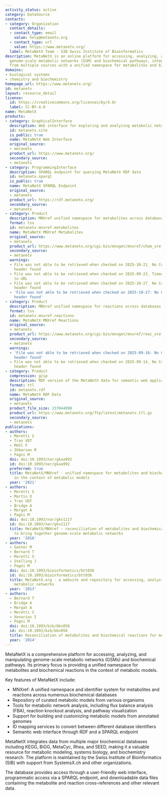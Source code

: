 ```yaml
---
activity_status: active
category: DataSource
contacts:
- category: Organization
  contact_details:
  - contact_type: email
    value: help@metanetx.org
  - contact_type: url
    value: https://www.metanetx.org/
  label: MetaNetX Team - SIB Swiss Institute of Bioinformatics
description: MetaNetX is an online platform for accessing, analyzing, and manipulating
  genome-scale metabolic networks (GSM) and biochemical pathways, integrating data
  from multiple sources with a unified namespace for metabolites and biochemical reactions.
domains:
- biological systems
- chemistry and biochemistry
homepage_url: https://www.metanetx.org/
id: metanetx
layout: resource_detail
license:
  id: https://creativecommons.org/licenses/by/4.0/
  label: CC-BY-4.0
name: MetaNetX
products:
- category: GraphicalInterface
  description: Web interface for exploring and analyzing metabolic networks
  id: metanetx.site
  is_public: true
  name: MetaNetX Web Interface
  original_source:
  - metanetx
  product_url: https://www.metanetx.org/
  secondary_source:
  - metanetx
- category: ProgrammingInterface
  description: SPARQL endpoint for querying MetaNetX RDF data
  id: metanetx.sparql
  is_public: true
  name: MetaNetX SPARQL Endpoint
  original_source:
  - metanetx
  product_url: https://rdf.metanetx.org/
  secondary_source:
  - metanetx
- category: Product
  description: MNXref unified namespace for metabolites across databases
  format: tsv
  id: metanetx.mnxref.metabolites
  name: MetaNetX MNXref Metabolites
  original_source:
  - metanetx
  product_url: https://www.metanetx.org/cgi-bin/mnxget/mnxref/chem_xref.tsv
  secondary_source:
  - metanetx
  warnings:
  - File was not able to be retrieved when checked on 2025-10-21_ No Content-Length
    header found
  - File was not able to be retrieved when checked on 2025-09-23_ Timeout connecting
    to URL
  - File was not able to be retrieved when checked on 2025-10-27_ No Content-Length
    header found
  - 'File was not able to be retrieved when checked on 2025-10-27: No Content-Length
    header found'
- category: Product
  description: MNXref unified namespace for reactions across databases
  format: tsv
  id: metanetx.mnxref.reactions
  name: MetaNetX MNXref Reactions
  original_source:
  - metanetx
  product_url: https://www.metanetx.org/cgi-bin/mnxget/mnxref/reac_xref.tsv
  secondary_source:
  - metanetx
  warnings:
  - 'File was not able to be retrieved when checked on 2025-09-16: No Content-Length
    header found'
  - File was not able to be retrieved when checked on 2025-09-14_ No Content-Length
    header found
- category: Product
  compression: gzip
  description: RDF version of the MetaNetX data for semantic web applications
  format: ttl
  id: metanetx.rdf
  name: MetaNetX RDF Data
  original_source:
  - metanetx
  product_file_size: 237044998
  product_url: https://www.metanetx.org/ftp/latest/metanetx.ttl.gz
  secondary_source:
  - metanetx
publications:
- authors:
  - Moretti S
  - Tran VDT
  - Mehl F
  - Ibberson M
  - Pagni M
  doi: doi:10.1093/nar/gkaa992
  id: doi:10.1093/nar/gkaa992
  preferred: true
  title: MetaNetX/MNXref - unified namespace for metabolites and biochemical reactions
    in the context of metabolic models
  year: '2021'
- authors:
  - Moretti S
  - Martin O
  - Tran VDT
  - Bridge A
  - Morgat A
  - Pagni M
  doi: doi:10.1093/nar/gkv1117
  id: doi:10.1093/nar/gkv1117
  title: MetaNetX/MNXref - reconciliation of metabolites and biochemical reactions
    to bring together genome-scale metabolic networks
  year: '2016'
- authors:
  - Ganter M
  - Bernard T
  - Moretti S
  - Stelling J
  - Pagni M
  doi: doi:10.1093/bioinformatics/btt036
  id: doi:10.1093/bioinformatics/btt036
  title: MetaNetX.org - a website and repository for accessing, analysing and manipulating
    metabolic networks
  year: '2013'
- authors:
  - Bernard T
  - Bridge A
  - Morgat A
  - Moretti S
  - Xenarios I
  - Pagni M
  doi: doi:10.1093/bib/bbs058
  id: doi:10.1093/bib/bbs058
  title: Reconciliation of metabolites and biochemical reactions for metabolic networks
  year: '2014'
---
```

MetaNetX is a comprehensive platform for accessing, analyzing, and manipulating genome-scale metabolic networks (GSMs) and biochemical pathways. Its primary focus is providing a unified namespace for metabolites and biochemical reactions in the context of metabolic models.

Key features of MetaNetX include:

- MNXref: A unified namespace and identifier system for metabolites and reactions across numerous biochemical databases
- Repository of curated metabolic models from various organisms
- Tools for metabolic network analysis, including flux balance analysis (FBA), reaction knockout analysis, and pathway visualization
- Support for building and customizing metabolic models from annotated genomes
- ID mapping services to convert between different database identifiers
- Semantic web interface through RDF and a SPARQL endpoint

MetaNetX integrates data from multiple major biochemical databases including KEGG, BiGG, MetaCyc, Rhea, and SEED, making it a valuable resource for metabolic modeling, systems biology, and biochemistry research. The platform is maintained by the Swiss Institute of Bioinformatics (SIB) with support from SystemsX.ch and other organizations.

The database provides access through a user-friendly web interface, programmatic access via a SPARQL endpoint, and downloadable data files containing the metabolite and reaction cross-references and other relevant data.